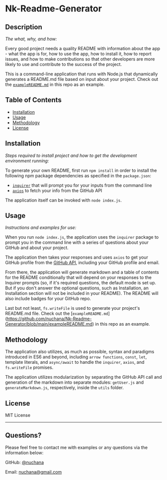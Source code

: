 # Nk-Readme-Generator

## Description 
  
*The what, why, and how:* 
  
Every good project needs a quality README with information about the app - what the app is for, how to use the app, how to install it, how to report issues, and how to make contributions so that other developers are more likely to use and contribute to the success of the project. 

This is a command-line application that runs with Node.js that dynamically generates a README.md file based on input about your project. Check out the [`exampleREADME.md`](https://github.com/nuchana/Nk-Readme-Generator/blob/main/exampleREADME.md) in this repo as an example. 




## Table of Contents
* [Installation](#installation)
* [Usage](#usage)
* [Methodology](#methodology)
* [License](#license)
  

## Installation

*Steps required to install project and how to get the development environment running:*

To generate your own README, first run `npm install` in order to install the following npm package dependencies as specified in the `package.json`:
  * [`inquirer`](https://www.npmjs.com/package/inquirer) that will prompt you for your inputs from the command line 
  * [`axios`](https://www.npmjs.com/package/axios) to fetch your info from the GitHub API

The application itself can be invoked with `node index.js`.


## Usage 

*Instructions and examples for use:*

When you run `node index.js`, the application uses the `inquirer` package to prompt you in the command line with a series of questions about your GitHub and about your project.

The application then takes your responses and uses `axios` to get your GitHub profile from the [GitHub API](https://developer.github.com/v3/), including your GitHub profile and email.

From there, the application will generate markdown and a table of contents for the README conditionally that will depend on your responses to the Inquirer prompts (so, if it's required questions, the default mode is set up. But if you don't answer the optional questions, such as Installation, an Installation section will not be included in your README). The README will also include badges for your GitHub repo.

Last but not least, `fs.writeFile` is used to generate your project's README.md file. Check out the [`exampleREADME.md`] (https://github.com/nuchana/Nk-Readme-Generator/blob/main/exampleREADME.md) in this repo as an example. 


## Methodology

The application also utilizes, as much as possible, syntax and paradigms introduced in ES6 and beyond, including `arrow functions`, `const`, `let`, template literals, and `async/await` to handle the `inquirer`, `axios`, and `fs.writeFile` promises.

The application utilizes modularization by separating the GitHub API call and generation of the markdown into separate modules: `getUser.js` and `generateMarkdown.js`, respectively, inside the `utils` folder.


## License

MIT License

---

## Questions?

Please feel free to contact me with examples or any questions via the information below:

GitHub: [@nuchana](https://api.github.com/users/nuchana)

Email: nuchana@gmail.com